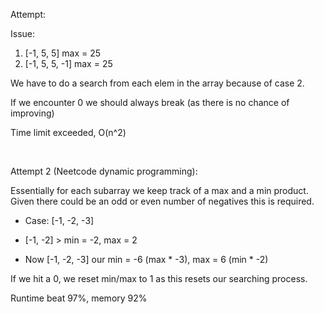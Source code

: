 Attempt:

Issue:

1. [-1, 5, 5] max = 25
2. [-1, 5, 5, -1] max = 25

We have to do a search from each elem in the array because of case 2.

If we encounter 0 we should always break (as there is no chance of improving)

Time limit exceeded, O(n^2)

<br>

Attempt 2 (Neetcode dynamic programming):

Essentially for each subarray we keep track of a max and a min product. Given there could be an odd or even number of
negatives this is required.

- Case: [-1, -2, -3]

- [-1, -2] > min = -2, max = 2

- Now [-1, -2, -3] our min = -6 (max * -3), max = 6 (min * -2)

If we hit a 0, we reset min/max to 1 as this resets our searching process. 

Runtime beat 97%, memory 92%